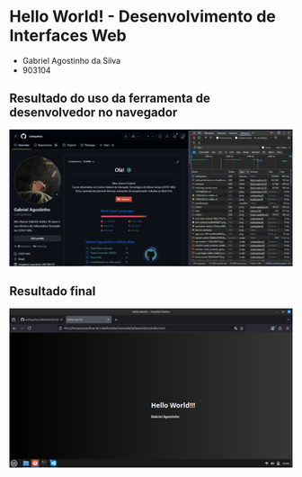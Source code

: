 # Hello World! - Desenvolvimento de Interfaces Web

- Gabriel Agostinho da Silva
- 903104

## Resultado do uso da ferramenta de desenvolvedor no navegador

![resultado](./img/result.png)


## Resultado final

![resultado](./img/resultadofinal.png)